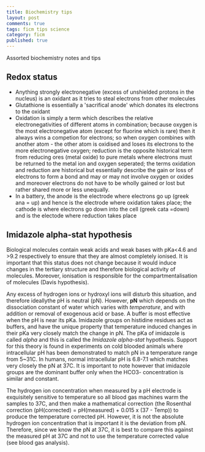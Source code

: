 ```yaml
---
title: Biochemistry tips
layout: post
comments: true
tags: ficm tips science
category: ficm
published: true
---
```


Assorted biochemistry notes and tips

## Redox status

- Anything strongly electronegative (excess of unshielded protons in the nucleus) is an oxidant as it tries to steal electrons from other molecules
- Glutathione is essentially a 'sacrifical anode' which donates its electrons to the oxidant
-  Oxidation is simply a term which describes the relative electronegativities of different atoms in combination; because oxygen is the most electronegative atom (except for fluorine which is rare) then it always wins a competion for electrons; so when oxygen combines with another atom - the other atom is oxidised and loses its electrons to the more electronegative oxygen; reduction is the opposite historical term from reducing ores (metal oxide) to pure metals where electrons must be returned to the metal ion and oxygen seperated; the terms oxidation and reduction are historical but essentially describe the gain or loss of electrons to form a bond and may or may not involve oxygen or oxides and moreover electrons do not have to be wholly gained or lost but rather shared more or less unequally.
- In a battery, the anode is the electrode where electrons go up (greek ana = up) and hence is the electrode where oxidation takes place; the cathode is where electrons go down into the cell (greek cata =down) and is the electode where reduction takes place

## Imidazole alpha-stat hypothesis

Biological molecules contain weak acids and weak bases with pKa<4.6 and >9.2 respectively to ensure that they are almost completely ionised. It is important that this status does not change because it would induce changes in the tertiary structure and therefore biological activity of molecules. Moreover, ionisation is responsible for the compartmentalisation of molecules (Davis hypothesis).

Any excess of hydrogen ions or hydroxyl ions will disturb this situation, and therefore ideallythe pH is neutral (pN). However, **pN** which depends on the dissociation constant of water which varies with *temperature*, and with addition or removal of exogenous acid or base. A buffer is most effective when the pH is near its pKa. Imidazole groups on histidine residues act as buffers, and have the unique property that temperature induced changes in their pKa very closely match the change in pN. The pKa of imidazole is called *alpha* and this is called the *Imidazole alpha-stat* hypothesis. Support for this theory is found in experiments on cold blooded animals where intracellular pH has been demonstrated to match pN in a temperature range from 5~31C. In humans, normal intracellular pH is 6.8-7.1 which matches very closely the pN at 37C. It is important to note however that imidazole groups are the dominant buffer only when the HCO3- concentration is similar and constant.

The hydrogen ion concentration when measured by a pH electrode is exquisitely sensitive to temperature so all blood gas machines warm the samples to 37C, and then make a mathematical correction (the Rosenthal correction (pH(corrected) = pH(measured) + 0.015 x (37 - Temp)) to produce the temperature corrected pH. However, it is not the absolute hydrogen ion concentration that is important it is the deviation from pN. Therefore, since we know the pN at 37C, it is best to compare this against the measured pH at 37C and not to use the temperature corrected value (see blood gas analysis).


